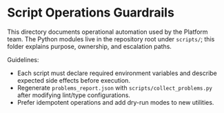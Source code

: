 # Script Operations Guardrails

This directory documents operational automation used by the Platform team. The
Python modules live in the repository root under `scripts/`; this folder
explains purpose, ownership, and escalation paths.

Guidelines:

- Each script must declare required environment variables and describe expected
  side effects before execution.
- Regenerate `problems_report.json` with `scripts/collect_problems.py` after
  modifying lint/type configurations.
- Prefer idempotent operations and add dry-run modes to new utilities.
